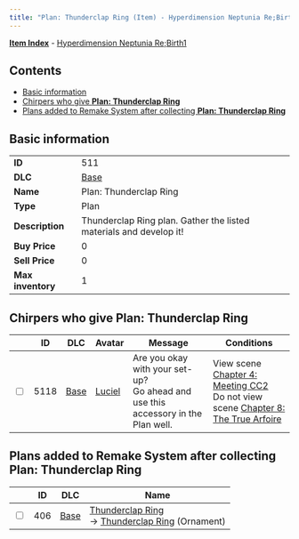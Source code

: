 ```yaml
---
title: "Plan: Thunderclap Ring (Item) - Hyperdimension Neptunia Re;Birth1"
---
```


[**Item Index**](/neptunia/rb1/item/index.html) - [Hyperdimension Neptunia Re;Birth1](/neptunia/rb1)

## Contents

- [Basic information](#basic-information)
- [Chirpers who give **Plan: Thunderclap Ring**](#chirpers-who-give-plan-thunderclap-ring)
- [Plans added to Remake System after collecting **Plan: Thunderclap Ring**](#plans-added-to-remake-system-after-collecting-plan-thunderclap-ring)

## Basic information

|   |   |
| -- | -- |
| **ID** | 511 |
| **DLC** | [Base](/neptunia/rb1/dlc/1-base.html) |
| **Name** | Plan: Thunderclap Ring |
| **Type** | Plan |
| **Description** | Thunderclap Ring plan. Gather the listed materials and develop it! |
| **Buy Price** | 0 |
| **Sell Price** | 0 |
| **Max inventory** | 1 |


## Chirpers who give **Plan: Thunderclap Ring**

|    | ID | DLC | Avatar | Message | Conditions |
| -- | -- | --- | ------ | ------- | ---------- |
| <input type="checkbox" id="rb1-chirper-event-1-5118" class="trackbox" /> | 5118 | [Base](/neptunia/rb1/dlc/1-base.html) | [Luciel](/neptunia/rb1/undefined/1-231-luciel.html) | Are you okay with your set-up?<br />Go ahead and use this accessory in the Plan well. | View scene [Chapter 4: Meeting CC2](/neptunia/rb1/scene/1-406-chapter-4-meeting-cc2.html)<br />Do not view scene [Chapter 8: The True Arfoire](/neptunia/rb1/scene/1-807-chapter-8-the-true-arfoire.html) |


## Plans added to Remake System after collecting **Plan: Thunderclap Ring**

|    | ID | DLC | Name |
| -- | -- | --- | ---- |
| <input type="checkbox" id="rb1-remake-1-406" class="trackbox" /> | 406 | [Base](/neptunia/rb1/dlc/1-base.html) | [Thunderclap Ring](/neptunia/rb1/remake/1-406-thunderclap-ring.html)<br /> → [Thunderclap Ring](/neptunia/rb1/item/1-2732-thunderclap-ring.html) (Ornament) |
